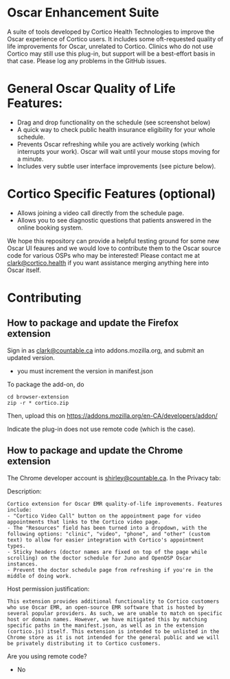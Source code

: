 # Oscar Enhancement Suite

A suite of tools developed by Cortico Health Technologies to improve the Oscar experience of Cortico users. It includes some oft-requested quality of life improvements for Oscar, unrelated to Cortico. Clinics who do not use Cortico may still use this plug-in, but support will be a best-effort basis in that case. Please log any problems in the GitHub issues.

# General Oscar Quality of Life Features:
  * Drag and drop functionality on the schedule (see screenshot below)
  * A quick way to check public health insurance eligibility for your whole schedule.
  * Prevents Oscar refreshing while you are actively working (which interrupts your work). Oscar will wait until your mouse stops moving for a minute.
  * Includes very subtle user interface improvements (see picture below).

# Cortico Specific Features (optional)
  * Allows joining a video call directly from the schedule page.
  * Allows you to see diagnostic questions that patients answered in the online booking system.


We hope this repository can provide a helpful testing ground for some new Oscar UI feaures and we would love to contribute them to the Oscar source code for various OSPs who may be interested! Please contact me at clark@cortico.health if you want assistance merging anything here into Oscar itself.


# Contributing

## How to package and update the Firefox extension

Sign in as clark@countable.ca into addons.mozilla.org, and submit an updated version.
  * you must increment the version in manifest.json

To package the add-on, do

```
cd browser-extension
zip -r * cortico.zip
```

Then, upload this on https://addons.mozilla.org/en-CA/developers/addon/

Indicate the plug-in does not use remote code (which is the case).


## How to package and update the Chrome extension

The Chrome developer account is shirley@countable.ca. In the Privacy tab:

Description:

```
Cortico extension for Oscar EMR quality-of-life improvements. Features include:
- "Cortico Video Call" button on the appointment page for video appointments that links to the Cortico video page.
- The "Resources" field has been turned into a dropdown, with the following options: "clinic", "video", "phone", and "other" (custom text) to allow for easier integration with Cortico's appointment types.
- Sticky headers (doctor names are fixed on top of the page while scrolling) on the doctor schedule for Juno and OpenOSP Oscar instances.
- Prevent the doctor schedule page from refreshing if you're in the middle of doing work.
```

Host permission justification:

```
This extension provides additional functionality to Cortico customers who use Oscar EMR, an open-source EMR software that is hosted by several popular providers. As such, we are unable to match on specific host or domain names. However, we have mitigated this by matching specific paths in the manifest.json, as well as in the extension (cortico.js) itself. This extension is intended to be unlisted in the Chrome store as it is not intended for the general public and we will be privately distributing it to Cortico customers.
```

Are you using remote code?

- No
